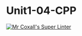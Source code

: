 # Unit1-04-CPP

[![Mr Coxall's Super Linter](https://github.com/ICS3U-C-Programming-YomaO/Unit1-04-CPP/edit/main/README.md/workflows/Mr%20Coxall's%20Super%20Linter/badge.svg)](https://github.com/ICS3U-C-Programming-YomaO/Unit1-04-CPP/edit/main/README.md/actions/)
